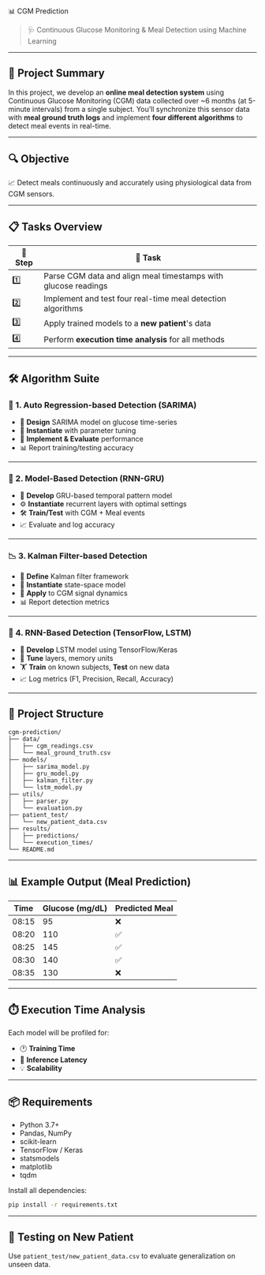 📊 CGM Prediction

> 🩺 Continuous Glucose Monitoring & Meal Detection using Machine Learning

---

## 🧠 Project Summary

In this project, we develop an **online meal detection system** using Continuous Glucose Monitoring (CGM) data collected over \~6 months (at 5-minute intervals) from a single subject.
You’ll synchronize this sensor data with **meal ground truth logs** and implement **four different algorithms** to detect meal events in real-time.

---

## 🔍 Objective

📈 Detect meals continuously and accurately using physiological data from CGM sensors.

---

## 📋 Tasks Overview

| 🔢 Step | 📌 Task                                                        |
| ------- | -------------------------------------------------------------- |
| 1️⃣     | Parse CGM data and align meal timestamps with glucose readings |
| 2️⃣     | Implement and test four real-time meal detection algorithms    |
| 3️⃣     | Apply trained models to a **new patient**'s data               |
| 4️⃣     | Perform **execution time analysis** for all methods            |

---

## 🛠️ Algorithm Suite

### 🔁 1. Auto Regression-based Detection (SARIMA)

* 📐 **Design** SARIMA model on glucose time-series
* 🔧 **Instantiate** with parameter tuning
* 🧪 **Implement & Evaluate** performance
* 📊 Report training/testing accuracy

---

### 🧠 2. Model-Based Detection (RNN-GRU)

* 🧬 **Develop** GRU-based temporal pattern model
* ⚙️ **Instantiate** recurrent layers with optimal settings
* 🛠️ **Train/Test** with CGM + Meal events
* 📈 Evaluate and log accuracy

---

### 📉 3. Kalman Filter-based Detection

* 📘 **Define** Kalman filter framework
* 🔩 **Instantiate** state-space model
* 🧪 **Apply** to CGM signal dynamics
* 📊 Report detection metrics

---

### 🔄 4. RNN-Based Detection (TensorFlow, LSTM)

* 🧠 **Develop** LSTM model using TensorFlow/Keras
* 🔧 **Tune** layers, memory units
* 🏋️ **Train** on known subjects, **Test** on new data
* 📈 Log metrics (F1, Precision, Recall, Accuracy)

---

## 📁 Project Structure

```
cgm-prediction/
├── data/
│   ├── cgm_readings.csv
│   └── meal_ground_truth.csv
├── models/
│   ├── sarima_model.py
│   ├── gru_model.py
│   ├── kalman_filter.py
│   └── lstm_model.py
├── utils/
│   ├── parser.py
│   └── evaluation.py
├── patient_test/
│   └── new_patient_data.csv
├── results/
│   ├── predictions/
│   └── execution_times/
└── README.md
```

---

## 📊 Example Output (Meal Prediction)

| Time  | Glucose (mg/dL) | Predicted Meal |
| ----- | --------------- | -------------- |
| 08:15 | 95              | ❌              |
| 08:20 | 110             | ✅              |
| 08:25 | 145             | ✅              |
| 08:30 | 140             | ✅              |
| 08:35 | 130             | ❌              |

---

## ⏱️ Execution Time Analysis

Each model will be profiled for:

* 🕐 **Training Time**
* 🚀 **Inference Latency**
* 💡 **Scalability**

---

## 📦 Requirements

* Python 3.7+
* Pandas, NumPy
* scikit-learn
* TensorFlow / Keras
* statsmodels
* matplotlib
* tqdm

Install all dependencies:

```bash
pip install -r requirements.txt
```

---

## 🧪 Testing on New Patient

Use `patient_test/new_patient_data.csv` to evaluate generalization on unseen data.
